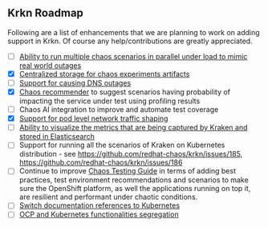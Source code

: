 ## Krkn Roadmap

Following are a list of enhancements that we are planning to work on adding support in Krkn. Of course any help/contributions are greatly appreciated.

- [ ] [Ability to run multiple chaos scenarios in parallel under load to mimic real world outages](https://github.com/redhat-chaos/krkn/issues/424)
- [x] [Centralized storage for chaos experiments artifacts](https://github.com/redhat-chaos/krkn/issues/423)
- [ ] [Support for causing DNS outages](https://github.com/redhat-chaos/krkn/issues/394)
- [x] [Chaos recommender](https://github.com/redhat-chaos/krkn/tree/main/utils/chaos-recommender) to suggest scenarios having probability of impacting the service under test using profiling results 
- [ ] Chaos AI integration to improve and automate test coverage
- [x] [Support for pod level network traffic shaping](https://github.com/redhat-chaos/krkn/issues/393)
- [ ] [Ability to visualize the metrics that are being captured by Kraken and stored in Elasticsearch](https://github.com/redhat-chaos/krkn/issues/124)
- [ ] Support for running all the scenarios of Kraken on Kubernetes distribution - see https://github.com/redhat-chaos/krkn/issues/185, https://github.com/redhat-chaos/krkn/issues/186
- [ ] Continue to improve [Chaos Testing Guide](https://redhat-chaos.github.io/krkn) in terms of adding best practices, test environment recommendations and scenarios to make sure the OpenShift platform, as well the applications running on top it, are resilient and performant under chaotic conditions.
- [ ] [Switch documentation references to Kubernetes](https://github.com/redhat-chaos/krkn/issues/495)
- [ ] [OCP and Kubernetes functionalities segregation](https://github.com/redhat-chaos/krkn/issues/497)
